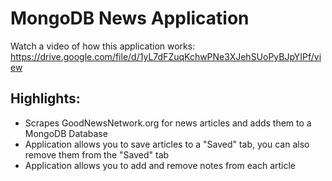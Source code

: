 # MongoDB News Application
Watch a video of how this application works: https://drive.google.com/file/d/1yL7dFZuqKchwPNe3XJehSUoPyBJpYIPf/view 

## Highlights:
- Scrapes GoodNewsNetwork.org for news articles and adds them to a MongoDB Database
- Application allows you to save articles to a  "Saved" tab, you can also remove them from the "Saved" tab
- Application allows you to add and remove notes from each article
